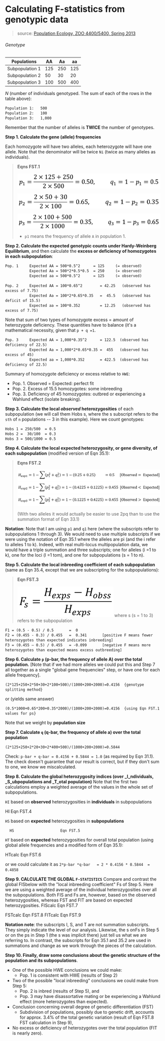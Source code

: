 # Calculating F-statistics from genotypic data

> source: [Population Ecology, ZOO 4400/5400, Spring 2013](http://www.uwyo.edu/dbmcd/popecol/index.html)

###### Genotype

|Populations    | AA| Aa| aa|
|---------------|---|---|---|
|Subpopulation 1|125|250|125|
|Subpopulation 2| 50| 30| 20|
|Subpopulation 3|100|500|400|

_N_ (number of individuals genotyped. The sum of each of the rows in the table above):

```
Population 1:   500
Population 2:   100
Population 3:   1,000
```

Remember that the number of alleles is **TWICE** the number of genotypes.

**Step 1.  Calculate the gene (allele) frequencies**

Each homozygote will have two alleles, each heterozygote will have one allele.  Note that the denominator will be twice ``Ni`` (twice as many alleles as individuals).

> **Eqns FST.1**
>
> ![](./p1.png)
>
> ![](./p2.png)
>
> ![](./p3.png)
>
> * ``p1`` means the frequency of allele ``A`` in population 1.

**Step 2.  Calculate the expected genotypic counts under Hardy-Weinberg Equilibrium**, and then calculate the **excess or deficiency of homozygotes in each subpopulation**:

```
Pop. 1     Expected AA = 500*0.5^2      = 125     (= observed)
           Expected Aa = 500*2*0.5*0.5  = 250     (= observed)
           Expected aa = 500*0.5^2      = 125     (= observed)

Pop. 2     Expected AA = 100*0.65^2        = 42.25   (observed has excess of 7.75)
           Expected Aa = 100*2*0.65*0.35   =  45.5   (observed has deficit of 15.5)
           Expected aa = 100*0.352         = 12.25   (observed has excess of 7.75)
```

Note that sum of two types of homozygote excess = amount of heterozygote deficiency. These quantities have to balance (it's a mathematical necessity, given that ``p + q =1``.

```
Pop. 3     Expected AA = 1,000*0.35^2      = 122.5  (observed has deficiency of 22.5)
           Expected Aa = 1,000*2*0.65*0.35 =  455   (observed has excess of 45)
           Expected aa = 1,000*0.352       = 422.5  (observed has deficiency of 22.5)
```

Summary of homozygote deficiency or excess relative to ``HWE``:

+ Pop. 1.  Observed = Expected: perfect fit
+ Pop. 2.  Excess of 15.5 homozygotes: some inbreeding
+ Pop. 3.  Deficiency of 45 homozygotes: outbred or experiencing a Wahlund effect (isolate breaking).

**Step 3.  Calculate the local _observed_ heterozygosities** of each subpopulation (we will call them Hobs s, where the s  subscript refers to the ``sth`` of ``n`` populations  -- 3 in this example).
Here we count genotypes:

```
Hobs 1 = 250/500  = 0.5
Hobs 2 =  30/100  = 0.3
Hobs 3 = 500/1000 = 0.5
```

**Step 4.  Calculate the local expected heterozygosity, or gene diversity, of each subpopulation** (modified version of Eqn 35.1):

> **Eqns FST.2**
>
> ![](./H_exp1.png)
> ![](./H_exp2.png)
> ![](./H_exp3.png)
>
> (With two alleles it would actually be easier to use 2pq than to use the summation format of Eqn 33.1)

**Notation**: Note that I am using ``p1`` and ``q1`` here (where the subscripts refer to subpopulations 1 through 3). We would need to use multiple subscripts if we were using the notation of Eqn 35.1 where the alleles are pi  (and the i refer to alleles 1 to k).  Indeed, with real multi-locus multipopulation data, we would have a triple summation and three subscripts;  one for alleles (i =1 to k), one for the loci (l =1 tom), and one for subpopulations (s = 1 to n).

**Step 5.  Calculate the local inbreeding coefficient of each subpopulation** (same as Eqn 35.4, except that we are subscripting for the subpopulations):

> **Eqn FST.3**
>
> ![](./Fs.png)
> where s (s = 1 to 3) refers to the subpopulation

```
F1 = (0.5 - 0.5) / 0.5       =  0
F2 = (0.455 - 0.3) / 0.455   =  0.341       [positive F means fewer heterozygotes than expected indicates inbreeding]
F3 = (0.455 — 0.5) / 0.455   = -0.099       [negative F means more heterozygotes than expected means excess outbreeding]
```

**Step 6. Calculate ``p`` (p-bar, the frequency of allele A) over the total population.**
[Note that if we had more alleles we could put this and Step 7 all together as a single "global gene frequencies" step, or have one for each allele frequency].

```
(2*125+250+2*50+30+2*100+500)/(1000+200+2000)=0.4156  {genotype splitting method}
```
or (yields same answer)
```
(0.5*1000+0.65*200+0.35*2000)/(1000+200+2000)=0.4156  {using Eqn FST.1 values for ps}
```

Note that we weight by **population size**

**Step 7.  Calculate ``q`` (q-bar, the frequency of allele a) over the total population**

```
(2*125+250+2*20+30+2*400+500)/(1000+200+2000)=0.5844
```
Check: ``p-bar + q-bar = 0.4156 + 0.5844 = 1.0`` (as required by Eqn 31.1).
The check doesn't guarantee that our result is correct, but if they don't sum to one, we know we miscalculated.

**Step 8.  Calculate the global heterozygosity indices (over _I_ndividuals, _S_ubpopulations and _T_otal population)**
Note that the first two calculations employ a weighted average of the values in the whole set of subpopulations.

``HI`` based on **observed** heterozygosities in **individuals** in subpopulations

HI                                Eqn FST.4

``HS`` based on **expected** heterozygosities in **subpopulations**

      HS                     Eqn FST.5

``HT`` based on **expected** heterozygosities for overall total population (using global allele frequencies and a modified form of Eqn 35.1):

  
HTcalc                                 Eqn FST.6         

or we could calculate it as ``2*p-bar *q-bar   = 2 * 0.4156 * 0.5844  = 0.4858``

**Step 9.  CALCULATE THE GLOBAL ``F-STATISTICS``**
Compare and contrast the global FISbelow with the "local inbreeding coefficient" Fs of Step 5.
Here we are using a weighted average of the individual heterozygosities over all the subpopulations.
Both FIS and  Fs are, however, based on the observed heterozygosities,
        whereas FST and FIT are based   on expected heterozygosities.
FIScalc                                                    Eqn FST.7

FSTcalc                                                Eqn FST.8
FITcalc                                              Eqn FST.9   

**Notation note**: the subscripts I, S, and T are not summation subscripts.  They simply indicate the level of our analysis.  Likewise, the s onFs in Step 5 or on the ps in Step 1 (the s was implicit there) just tell us what we are referring to.  In contrast, the subscripts for Eqn 35.1 and 35.2 are used in summations and change as we work through the pieces of the calculation.

**Step 10.  Finally, draw some conclusions about the genetic structure of the population and its subpopulations**.

+ One of the possible HWE conclusions we could make:
   + Pop. 1 is consistent with HWE (results of Step 2)
+ Two of the possible "local inbreeding" conclusions we could make from Step 5:
   + Pop. 2 is inbred (results of Step 5), and
   + Pop. 3 may have disassortative mating or be experiencing a Wahlund effect (more heterozygotes than expected).
+ Conclusion concerning overall degree of genetic differentiation (FST)
   + Subdivision of populations, possibly due to genetic drift, accounts for approx. 3.4% of the total genetic variation (result of Eqn FST.8 FST calculation in Step 9),
+ No excess or deficiency of heterozygotes over the total population (FIT  is nearly zero).